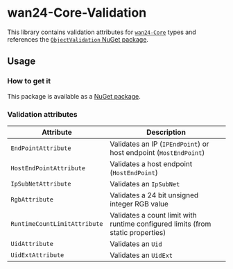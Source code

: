 # wan24-Core-Validation

This library contains validation attributes for 
[`wan24-Core`](https://github.com/WAN-Solutions/wan24-Core) types and 
references the 
[`ObjectValidation` NuGet package](https://github.com/nd1012/ObjectValidation).

## Usage

### How to get it

This package is available as a 
[NuGet package](https://github.com/nd1012/wan24-Core-Validation).

### Validation attributes

| Attribute | Description |
| --------- | ----------- |
| `EndPointAttribute` | Validates an IP (`IPEndPoint`) or host endpoint (`HostEndPoint`) |
| `HostEndPointAttribute` | Validates a host endpoint (`HostEndPoint`) |
| `IpSubNetAttribute` | Validates an `IpSubNet` |
| `RgbAttribute` | Validates a 24 bit unsigned integer RGB value |
| `RuntimeCountLimitAttribute` | Validates a count limit with runtime configured limits (from static properties) |
| `UidAttribute` | Validates an `Uid` |
| `UidExtAttribute` | Validates an `UidExt` |
